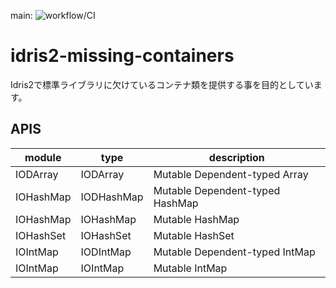 main: ![workflow/CI](https://github.com/github/docs/actions/workflows/ci.yml/badge.svg?branch=main)

# idris2-missing-containers

Idris2で標準ライブラリに欠けているコンテナ類を提供する事を目的としています。

## APIS

| module    | type       | description                     |
|-----------|------------|---------------------------------|
| IODArray  | IODArray   | Mutable Dependent-typed Array   |
| IOHashMap | IODHashMap | Mutable Dependent-typed HashMap |
| IOHashMap | IOHashMap  | Mutable HashMap                 |
| IOHashSet | IOHashSet  | Mutable HashSet                 |
| IOIntMap  | IODIntMap  | Mutable Dependent-typed IntMap  |
| IOIntMap  | IOIntMap   | Mutable IntMap                  |


